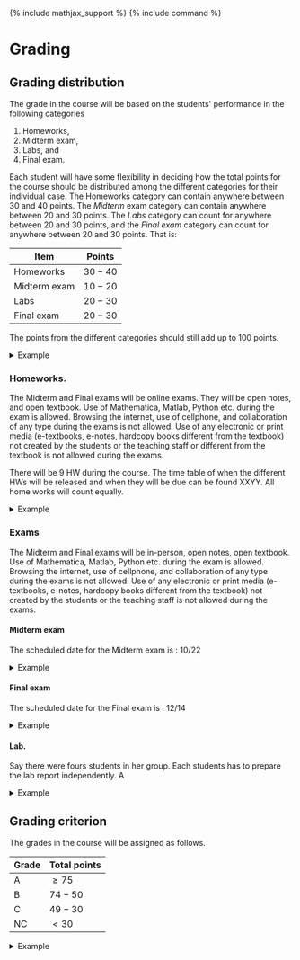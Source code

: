 {% include mathjax_support %}
{% include command %}
<!-- AB_TODO: go through this section and see if everything is to your liking -->
<!-- AB_to_HK:  -->
# Grading

## Grading distribution


The grade in the course will be based on the students' performance in the following categories 

1. Homeworks, 
2. Midterm exam, 
3. Labs, and 
4. Final exam. 
 
Each student will have some flexibility in deciding how the total points for the course should be distributed among the different categories for their individual case. The Homeworks category can contain anywhere between 30 and 40 points. The  _Midterm_ exam category can contain anywhere between 20 and 30 points. The _Labs_ category can count for anywhere between 20 and 30 points, and the _Final exam_  category can count for anywhere between 20 and 30 points. That is:

| Item         | Points  |
|--------------|---------|
| Homeworks    | $30-40$ |
| Midterm exam | $10-20$ | 
| Labs         | $20-30$  |
| Final exam   | $20-30$  |

<!-- Originally the midterm was for 20-30, changed it to 10-20 -->

The points from the different categories should still add up to 100 points.  


<details><summary> Example </summary>

For example, a student, named Andreia, might decide to have her Homeworks count for 35 points, her Midterm for 12 points, her labs for 28 points and her final exam for 25 points. The total points is 35+12+28+25=100.

</details>

<!--SK_AB_Question:  Sayaka, Andrew: Are the letter grades  in undergraduate courses typically based on absolute points, or on a relative performance of the students, i.e.,  the top 10% of the students get an A, etc.? Which do students prefer? I would to choose the option that the students would prefer. I think if I were a student I would prefer absolute grading.  -->




###  Homeworks.

The Midterm and Final exams will be online exams. They will be open notes, and open textbook. Use of Mathematica, Matlab, Python etc. during the exam is allowed. Browsing the internet, use of cellphone, and collaboration of any type during the exams is not allowed. Use of any electronic or print media (e-textbooks, e-notes, hardcopy books different from the textbook) not created by the students or the teaching staff or different from the textbook is not allowed during the exams.  

There will be 9 HW during the course. The time table of when the different HWs will be released and when they will be due can be found XXYY. All home works will count equally. 
<!-- AB_TODO: Add link to home page at XXYY -->

<details><summary> Example </summary>


Continuing from the  previous example. Say there were 9 homeworks during the course. Say that  each of the homeworks count for 100 points.  Andreia gets the following scores. 

| Homeworks | Score   |
|-----------|---------|
| HW 1     | 92/100  |
| HW 2      | 90/100  |
| HW 3      | 30/100  |
| HW 4      | 40/100  |
| HW 5      | 75/100  |
| HW 6      | 98/100  |
| HW 7      | 100/100 |
| HW 8      | 65/100  |
| HW 9      | 95/100  |


Let's arrange the above scores, with best scores  on the top

| Homeworks | Score   |
|-----------|---------|
| HW 7      | 100/100 |
| HW 6      | 98/100  |
| HW 9      | 95/100  |
| HW 1      | 92/100  |
| HW 2      | 90/100  |
| HW 5      | 75/100  |
| HW 8      | 65/100  |
| HW 4      | 40/100  |
| HW 3      | 30/100  |

<!--AB_TODO: finish up the above example. That is, 4 and 3 will count. 700 points. (560/700)*35.   -->

</details>

### Exams 

The Midterm and Final exams will be in-person, open notes, open textbook. Use of Mathematica, Matlab, Python etc. during the exam is allowed. Browsing the internet, use of cellphone, and collaboration of any type during the exams is not allowed. Use of any electronic or print media (e-textbooks, e-notes, hardcopy books different from the textbook) not created by the students or the teaching staff is not allowed during the exams.  


#### Midterm exam

The scheduled date for the Midterm exam is : 10/22

<!--AB_TODO: finish up the above example. That is, 4 and 3 will count. 700 points. (560/700)*35.   -->

<details><summary> Example </summary> Andreia get 90/100 in blah 

</details>

#### Final exam

The scheduled date for the Final exam is : 12/14

<!--AB_TODO: finish up the above example. That is, 4 and 3 will count. 700 points. (560/700)*35.   -->

<details><summary> Example </summary> Andreia get 80/100 in Lab 1, and 60/100 in Lab 2 and 95/100 in Lab 3.

</details>

#### Lab.

Say there were fours students in her group. Each students has to prepare the lab report independently. A

<details><summary> Example </summary> Andreia get 80/100 in Lab 1, and 60/100 in Lab 2 and 95/100 in Lab 3.

</details>

## Grading criterion

The grades in the course will be assigned as follows.

| Grade | Total points |
|-------|--------------|
| A     | $\ge 75$     |
| B     | $74-50$      |
| C     | $49-30$      |
| NC    | $<30$        |
<!-- HK_TODO: Haneesh finish this section -->
<!-- SK_TODO: Sayaka what do you think about the above grading policy. -->


<details><summary> Example </summary> Andreia get 90/100 in blah 
In summary, Andreia got 80/100 and she was awrded an A grade. 
</details>
